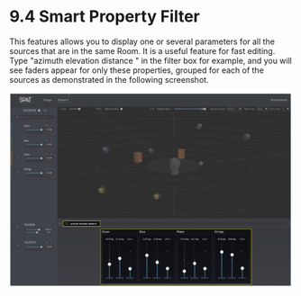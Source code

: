 # 9.4 Smart Property Filter

This features allows you to display one or several parameters for all the sources
that are in the same Room. It is a useful feature for fast editing.
Type "azimuth elevation distance " in the filter box for example, and you will see
faders appear for only these properties, grouped for each of the sources as
demonstrated in the following screenshot.

![](../include/SpatRevolution_UserGuide_-168.jpg)

